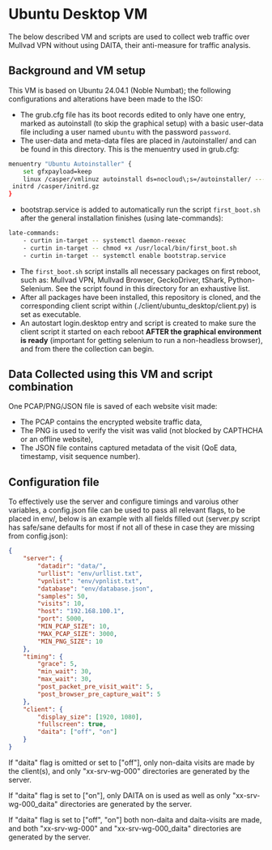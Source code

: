 # Ubuntu Desktop VM

The below described VM and scripts are used to collect web traffic over Mullvad VPN without using DAITA, their anti-measure for traffic analysis.

## Background and VM setup

This VM is based on Ubuntu 24.04.1 (Noble Numbat); the following configurations and alterations have been made to the ISO:

- The grub.cfg file has its boot records edited to only have one entry, marked as autoinstall (to skip the graphical setup) with a basic user-data file including a user named `ubuntu` with the password `password`.
- The user-data and meta-data files are placed in /autoinstaller/ and can be found in this directory. This is the menuentry used in grub.cfg:
```bash
menuentry "Ubuntu Autoinstaller" {
    set gfxpayload=keep
    linux /casper/vmlinuz autoinstall ds=nocloud\;s=/autoinstaller/ ---
 initrd /casper/initrd.gz
}
```
- bootstrap.service is added to automatically run the script `first_boot.sh` after the general installation finishes (using late-commands):
```bash
late-commands:
    - curtin in-target -- systemctl daemon-reexec
    - curtin in-target -- chmod +x /usr/local/bin/first_boot.sh
    - curtin in-target -- systemctl enable bootstrap.service
```
- The `first_boot.sh` script installs all necessary packages on first reboot, such as: Mullvad VPN, Mullvad Browser, GeckoDriver, tShark, Python-Selenium. See the script found in this directory for an exhaustive list.
- After all packages have been installed, this repository is cloned, and the corresponding client script within (./client/ubuntu_desktop/client.py) is set as executable.
- An autostart login.desktop entry and script is created to make sure the client script it started on each reboot **AFTER the graphical environment is ready** (important for getting selenium to run a non-headless browser), and from there the collection can begin.

## Data Collected using this VM and script combination

One PCAP/PNG/JSON file is saved of each website visit made:

- The PCAP contains the encrypted website traffic data,
- The PNG is used to verify the visit was valid (not blocked by CAPTHCHA or an offline website),
- The JSON file contains captured metadata of the visit (QoE data, timestamp, visit sequence number).

## Configuration file

To effectively use the server and configure timings and varoius other variables, a config.json file can be used to pass all relevant flags, to be placed in env/, below is an example with all fields filled out (server.py script has safe/sane defaults for most if not all of these in case they are missing from config.json):

```json
{
    "server": {
        "datadir": "data/",
        "urllist": "env/urllist.txt",
        "vpnlist": "env/vpnlist.txt",
        "database": "env/database.json",
        "samples": 50,
        "visits": 10,
        "host": "192.168.100.1",
        "port": 5000,
        "MIN_PCAP_SIZE": 10,
        "MAX_PCAP_SIZE": 3000,
        "MIN_PNG_SIZE": 10
    },
    "timing": {
        "grace": 5,
        "min_wait": 30,
        "max_wait": 30,
        "post_packet_pre_visit_wait": 5,
        "post_browser_pre_capture_wait": 5
    },
    "client": {
        "display_size": [1920, 1080],
        "fullscreen": true,
        "daita": ["off", "on"]
    }
}
```

If "daita" flag is omitted or set to ["off"], only non-daita visits are made by the client(s), and only "xx-srv-wg-000" directories are generated by the server.

If "daita" flag is set to ["on"], only DAITA on is used as well as only "xx-srv-wg-000_daita" directories are generated by the server.

If "daita" flag is set to ["off", "on"] both non-daita and daita-visits are made, and both "xx-srv-wg-000" and "xx-srv-wg-000_daita" directories are generated by the server. 
